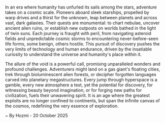 
In an era where humanity has unfurled its sails among the stars, adventure takes on a cosmic scale. Pioneers aboard sleek starships, propelled by warp drives and a thirst for the unknown, leap between planets and across vast, dark galaxies. Their quests are monumental: to chart nebulae, uncover ancient alien ruins, or establish new outposts on worlds bathed in the light of twin suns. Each journey is fraught with peril, from navigating asteroid fields and unpredictable cosmic storms to encountering never-before-seen life forms, some benign, others hostile. This pursuit of discovery pushes the very limits of technology and human endurance, driven by the insatiable curiosity to understand the universe and humanity's place within it.

The allure of the void is a powerful call, promising unparalleled wonders and profound challenges. Adventurers might land on a gas giant's floating cities, trek through bioluminescent alien forests, or decipher forgotten languages carved into planetary megastructures. Every jump through hyperspace is a gamble, every new atmosphere a test, yet the potential for discovery, for witnessing beauty beyond imagination, or for forging new paths for civilization, fuels their unwavering spirit. It is an age where the greatest exploits are no longer confined to continents, but span the infinite canvas of the cosmos, redefining the very essence of exploration.

~ By Hozmi - 20 October 2025
